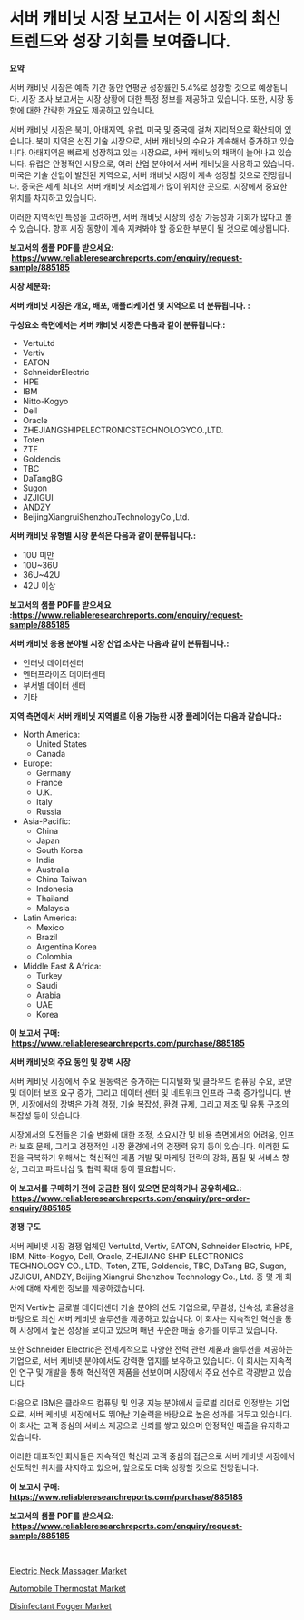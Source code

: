 <p><h1>서버 캐비닛 시장 보고서는 이 시장의 최신 트렌드와 성장 기회를 보여줍니다.</h1></p><p><strong>요약</strong></p>
<p><p>서버 캐비닛 시장은 예측 기간 동안 연평균 성장률인 5.4%로 성장할 것으로 예상됩니다. 시장 조사 보고서는 시장 상황에 대한 특정 정보를 제공하고 있습니다. 또한, 시장 동향에 대한 간략한 개요도 제공하고 있습니다.</p><p>서버 캐비닛 시장은 북미, 아태지역, 유럽, 미국 및 중국에 걸쳐 지리적으로 확산되어 있습니다. 북미 지역은 선진 기술 시장으로, 서버 캐비닛의 수요가 계속해서 증가하고 있습니다. 아태지역은 빠르게 성장하고 있는 시장으로, 서버 캐비닛의 채택이 늘어나고 있습니다. 유럽은 안정적인 시장으로, 여러 산업 분야에서 서버 캐비닛을 사용하고 있습니다. 미국은 기술 산업이 발전된 지역으로, 서버 캐비닛 시장이 계속 성장할 것으로 전망됩니다. 중국은 세계 최대의 서버 캐비닛 제조업체가 많이 위치한 곳으로, 시장에서 중요한 위치를 차지하고 있습니다.</p><p>이러한 지역적인 특성을 고려하면, 서버 캐비닛 시장의 성장 가능성과 기회가 많다고 볼 수 있습니다. 향후 시장 동향이 계속 지켜봐야 할 중요한 부분이 될 것으로 예상됩니다.</p></p>
<p><strong>보고서의 샘플 PDF를 받으세요: &nbsp;<a href="https://www.reliableresearchreports.com/enquiry/request-sample/885185">https://www.reliableresearchreports.com/enquiry/request-sample/885185</a></strong></p>
<p><strong>시장 세분화:</strong></p>
<p><strong> 서버 캐비닛 시장은 개요, 배포, 애플리케이션 및 지역으로 더 분류됩니다. :</strong></p>
<p><strong>구성요소 측면에서는 서버 캐비닛 시장은 다음과 같이 분류됩니다.:</strong></p>
<p><ul><li>VertuLtd</li><li>Vertiv</li><li>EATON</li><li>SchneiderElectric</li><li>HPE</li><li>IBM</li><li>Nitto-Kogyo</li><li>Dell</li><li>Oracle</li><li>ZHEJIANGSHIPELECTRONICSTECHNOLOGYCO.,LTD.</li><li>Toten</li><li>ZTE</li><li>Goldencis</li><li>TBC</li><li>DaTangBG</li><li>Sugon</li><li>JZJIGUI</li><li>ANDZY</li><li>BeijingXiangruiShenzhouTechnologyCo.,Ltd.</li></ul></p>
<p><strong> 서버 캐비닛 유형별 시장 분석은 다음과 같이 분류됩니다.:</strong></p>
<p><ul><li>10U 미만</li><li>10U~36U</li><li>36U~42U</li><li>42U 이상</li></ul></p>
<p><strong>보고서의 샘플 PDF를 받으세요 :<a href="https://www.reliableresearchreports.com/enquiry/request-sample/885185">https://www.reliableresearchreports.com/enquiry/request-sample/885185</a></strong></p>
<p><strong> 서버 캐비닛 응용 분야별 시장 산업 조사는 다음과 같이 분류됩니다.:</strong></p>
<p><ul><li>인터넷 데이터센터</li><li>엔터프라이즈 데이터센터</li><li>부서별 데이터 센터</li><li>기타</li></ul></p>
<p><strong>지역 측면에서 서버 캐비닛 지역별로 이용 가능한 시장 플레이어는 다음과 같습니다.:</strong></p>
<p><ul>
    <li>
        North America:
        <ul>
            <li>United States</li>
            <li>Canada</li>
        </ul>
    </li>
    <li>
        Europe:
        <ul>
            <li>Germany</li>
            <li>France</li>
            <li>U.K.</li>
            <li>Italy</li>
            <li>Russia</li>
        </ul>
    </li>
    <li>
        Asia-Pacific:
        <ul>
            <li>China</li>
            <li>Japan</li>
            <li>South Korea</li>
            <li>India</li>
            <li>Australia</li>
            <li>China Taiwan</li>
            <li>Indonesia</li>
            <li>Thailand</li>
            <li>Malaysia</li>
        </ul>
    </li>
    <li>
        Latin America:
        <ul>
            <li>Mexico</li>
            <li>Brazil</li>
            <li>Argentina Korea</li>
            <li>Colombia</li>
        </ul>
    </li>
    <li>
        Middle East & Africa:
        <ul>
            <li>Turkey</li>
            <li>Saudi</li>
            <li>Arabia</li>
            <li>UAE</li>
            <li>Korea</li>
        </ul>
    </li>
    </ul></p>
<p><strong>이 보고서 구매: &nbsp;<a href="https://www.reliableresearchreports.com/purchase/885185">https://www.reliableresearchreports.com/purchase/885185</a></strong></p>
<p><strong>서버 캐비닛의 주요 동인 및 장벽 시장</strong></p>
<p><p>서버 케비닛 시장에서 주요 원동력은 증가하는 디지털화 및 클라우드 컴퓨팅 수요, 보안 및 데이터 보호 요구 증가, 그리고 데이터 센터 및 네트워크 인프라 구축 증가입니다. 반면, 시장에서의 장벽은 가격 경쟁, 기술 복잡성, 환경 규제, 그리고 제조 및 유통 구조의 복잡성 등이 있습니다.</p><p>시장에서의 도전들은 기술 변화에 대한 조정, 소요시간 및 비용 측면에서의 어려움, 인프라 보호 문제, 그리고 경쟁적인 시장 환경에서의 경쟁력 유지 등이 있습니다. 이러한 도전을 극복하기 위해서는 혁신적인 제품 개발 및 마케팅 전략의 강화, 품질 및 서비스 향상, 그리고 파트너십 및 협력 확대 등이 필요합니다.</p></p>
<p><strong>이 보고서를 구매하기 전에 궁금한 점이 있으면 문의하거나 공유하세요.: &nbsp;<a href="https://www.reliableresearchreports.com/enquiry/pre-order-enquiry/885185">https://www.reliableresearchreports.com/enquiry/pre-order-enquiry/885185</a></strong></p>
<p><strong>경쟁 구도</strong></p>
<p><p>서버 케비넷 시장 경쟁 업체인 VertuLtd, Vertiv, EATON, Schneider Electric, HPE, IBM, Nitto-Kogyo, Dell, Oracle, ZHEJIANG SHIP ELECTRONICS TECHNOLOGY CO., LTD., Toten, ZTE, Goldencis, TBC, DaTang BG, Sugon, JZJIGUI, ANDZY, Beijing Xiangrui Shenzhou Technology Co., Ltd. 중 몇 개 회사에 대해 자세한 정보를 제공하겠습니다.</p><p>먼저 Vertiv는 글로벌 데이터센터 기술 분야의 선도 기업으로, 무결성, 신속성, 효율성을 바탕으로 최신 서버 케비넷 솔루션을 제공하고 있습니다. 이 회사는 지속적인 혁신을 통해 시장에서 높은 성장을 보이고 있으며 매년 꾸준한 매출 증가를 이루고 있습니다.</p><p>또한 Schneider Electric은 전세계적으로 다양한 전력 관련 제품과 솔루션을 제공하는 기업으로, 서버 케비넷 분야에서도 강력한 입지를 보유하고 있습니다. 이 회사는 지속적인 연구 및 개발을 통해 혁신적인 제품을 선보이며 시장에서 주요 선수로 각광받고 있습니다.</p><p>다음으로 IBM은 클라우드 컴퓨팅 및 인공 지능 분야에서 글로벌 리더로 인정받는 기업으로, 서버 케비넷 시장에서도 뛰어난 기술력을 바탕으로 높은 성과를 거두고 있습니다. 이 회사는 고객 중심의 서비스 제공으로 신뢰를 쌓고 있으며 안정적인 매출을 유지하고 있습니다.</p><p>이러한 대표적인 회사들은 지속적인 혁신과 고객 중심의 접근으로 서버 케비넷 시장에서 선도적인 위치를 차지하고 있으며, 앞으로도 더욱 성장할 것으로 전망됩니다.</p></p>
<p><strong>이 보고서 구매: &nbsp; <a href="https://www.reliableresearchreports.com/purchase/885185">https://www.reliableresearchreports.com/purchase/885185</a></strong></p>
<p><strong>보고서의 샘플 PDF를 받으세요: &nbsp;<a href="https://www.reliableresearchreports.com/enquiry/request-sample/885185">https://www.reliableresearchreports.com/enquiry/request-sample/885185</a></strong><strong></strong></p>
<p>&nbsp;</p>
<p><p><a href="https://github.com/lubmix/Market-Research-Report-List-1/blob/main/electric-neck-massager-market.md">Electric Neck Massager Market</a></p><p><a href="https://picayune-night-cbd.notion.site/Automobile-Thermostat-Market-Growth-Market-Trends-COVID-19-Impact-and-Forecasts-for-period-from-2-83c26f3873974f1a82ba3f8810f7bac9">Automobile Thermostat Market</a></p><p><a href="https://github.com/Hazelklievgspy6vdcsmu106w/Market-Research-Report-List-1/blob/main/disinfectant-fogger-market.md">Disinfectant Fogger Market</a></p></p>